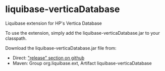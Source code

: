liquibase-verticaDatabase
================

Liquibase extension for HP's Vertica Database

To use the extension, simply add the liquibase-verticaDatabase.jar to your classpath.

Download the liquibase-verticaDatabase.jar file from:
* Direct: ["release" section on github](https://github.com/liquibase/liquibase-verticaDatabase/releases)
* Maven: Group org.liquibase.ext, Artifact liquibase-verticaDatabase